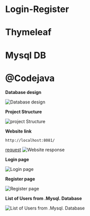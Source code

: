 # Login-Register 
# Thymeleaf
# Mysql DB
# @Codejava

**Database design**

![Database design](https://user-images.githubusercontent.com/20375942/173214967-b7a6ce91-99af-4c48-a681-21d4eefcfc46.png)

**Project Structure**

![project Structure](https://user-images.githubusercontent.com/20375942/173214937-8e3948c2-98ea-49fb-879b-4a6236901a5d.png)

**Website link**

```
http://localhost:8081/
```

[request](http://localhost:8081/)
![Website response](https://user-images.githubusercontent.com/20375942/173215231-012ffaa2-7a50-435a-841b-58e1052da135.png)

**Login page**

![Login page](https://user-images.githubusercontent.com/20375942/173215238-0cbd9ea1-134f-4585-9409-ff5a1a6a9cb7.png)

**Register page**

![Register page](https://user-images.githubusercontent.com/20375942/173215246-0c67e382-ff5e-484d-8d9a-84a8d6c22990.png)

**List of Users from .Mysql. Database**

![List of Users from .Mysql. Database](https://user-images.githubusercontent.com/20375942/173215259-fc21953d-486a-421d-bef9-5bc30ab70f81.png)
